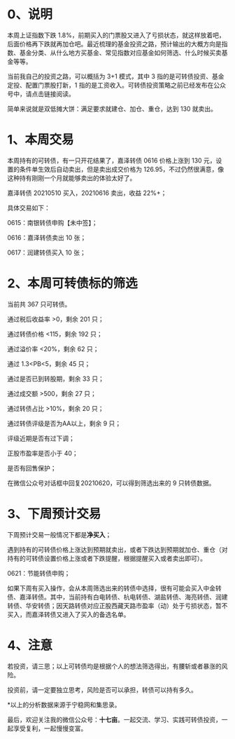 # 0、说明

本周上证指数下跌 1.8%，前期买入的门票股又进入了亏损状态，就这样放着吧，后面价格再下跌就再加仓吧。最近梳理的基金投资之路，预计输出的大概方向是指数、基金分类、从什么地方买基金、常见指数对应基金如何筛选、什么时候买卖基金等等。

当前我自己的投资之路，可以概括为 3+1 模式，其中 3 指的是可转债投资、基金定投、配置门票股打新，1 指的是工资收入。可转债投资策略之前已经发布在公众号中，请点击链接阅读。

简单来说就是双低摊大饼：满足要求就建仓、加仓、重仓，达到 130 就卖出。

# 1、本周交易

本周持有的可转债，有一只开花结果了，嘉泽转债 0616 价格上涨到 130 元，设置的条件单生效后自动卖出，但是卖出成交价格为 126.95，不过仍然很满意，像这种持有刚刚一个月就能够卖出的体验太好了。

嘉泽转债 20210510 买入，20210616 卖出，收益 22%+；

具体交易如下：

0615：南银转债申购【未中签】；

0616：嘉泽转债卖出 10 张；

0617：润建转债买入 10 张；

# 2、本周可转债标的筛选

当前共 367 只可转债。

通过税后收益率 >0，剩余 201 只；

通过转债价格 <115，剩余 192 只；

通过溢价率 <20%，剩余 62 只；

通过 1.3<PB<5，剩余 45 只；

通过是否已到转股期，剩余 33 只；

通过成交额 >500，剩余 27 只；

通过转债占比 >10%，剩余 20 只；

通过转债评级是否为AA以上，剩余 9 只；

评级近期是否有过下调；

正股市盈率是否小于 40；

是否有回售保护；

在微信公众号对话框中回复20210620，可以得到筛选出来的 9 只转债数据。

# 3、下周预计交易

下周预计交易一般情况下都是**净买入**；

遇到持有的可转债价格上涨达到预期就卖出，或者下跌达到预期就加仓、重仓（对持有的可转债设置价格上涨或者下跌提醒，根据提醒买入或者卖出即可）。

0621：节能转债申购；

如果下周有买入操作，会从本周筛选出来的转债中选择，很有可能会买入中金转债、嘉泽转债。其中，当前持有白电转债、杭电转债、湖盐转债、海亮转债、润建转债、华安转债；因天路转债对应正股西藏天路市盈率（动）处于亏损状态，暂不买入，而嘉泽转债又进入了买入的备选名单。

# 4、注意

若投资，请三思；以上可转债均是根据个人的想法筛选得出，有腰斩或者暴涨的风险。

投资前，请一定要独立思考，风险是否可以承担，转债可以持有多久。

*以上的分析数据来源于宁稳网和集思录。

最后，欢迎关注我的微信公众号：**十七亩**。一起交流、学习、实践可转债投资，一起享受复利，一起慢慢变富。